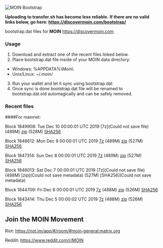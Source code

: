 ![MOIN Bootstrap](https://i.imgur.com/KjM1jMp.jpg)

**Uploading to transfer.sh has become less reliable.**
**If there are no valid links below, go here: https://discovermoin.com/bootstrap/**

bootstrap.dat files for **MOIN** https://discovermoin.com

### Usage

1. Download and extract one of the recent files linked below.
2. Place bootstrap.dat file inside of your MOIN data directory:
 - Windows: %APPDATA%\Moin\
 - Unix/Linux: ~/.moin/
3. Run your wallet and let it sync using bootstrap.dat
4. Once sync is done bootstrap.dat file will be renamed to bootstrap.dat.old automagically and can be safely removed.


### Recent files

####For mainnet:

Block 1849908: Tue Dec 10 00:00:01 UTC 2019 [7z](Could not save file) (489M) [zip]() (528M) [SHA256]()

Block 1848612: Mon Dec  9 00:00:01 UTC 2019 [7z](https://transfer.sh/1671mz/bootstrap.dat.20191209.7z) (489M) [zip](https://transfer.sh/uhhyu/bootstrap.dat.20191209.zip) (527M) [SHA256](https://transfer.sh/KGSmx/sha256.txt)

Block 1847314: Sun Dec  8 00:00:01 UTC 2019 [7z](https://transfer.sh/xUwFe/bootstrap.dat.20191208.7z) (489M) [zip](https://transfer.sh/6E6Ct/bootstrap.dat.20191208.zip) (527M) [SHA256](https://transfer.sh/40prH/sha256.txt)

Block 1846013: Sat Dec  7 00:00:01 UTC 2019 [7z](Could not save file) (488M) [zip](Could not save metadata) (527M) [SHA256](Could not save metadata)

Block 1844709: Fri Dec  6 00:00:01 UTC 2019 [7z]() (488M) [zip]() (526M) [SHA256]()

Block 1843414: Thu Dec  5 00:00:02 UTC 2019 [7z](https://transfer.sh/vDNLH/bootstrap.dat.20191205.7z) (488M) [zip](https://transfer.sh/aGjKl/bootstrap.dat.20191205.zip) (526M) [SHA256](https://transfer.sh/wXSVc/sha256.txt)

## Join the MOIN Movement

Riot: https://riot.im/app/#/room/#moin-general:matrix.org

Reddit: https://www.reddit.com/r/MOIN
